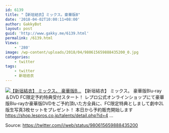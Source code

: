 ```yaml
---
id: 6139
title: "【新垣結衣】ミックス。豪華版B"
date: '2018-04-02T10:00:11+08:00'
author: GakkyBot
layout: post
guid: 'http://www.gakky.me/6139.html'
permalink: /6139.html
Views:
    - '280'
image: /wp-content/uploads/2018/04/980615659888435200_0.jpg
categories:
    - twitter
tags:
    - twitter
    - 新垣结衣
---
```


[![【新垣結衣】
ミックス。
豪華版B...](http://www.yui-aragaki.org/wp-content/uploads/2018/04/980615659888435200_0.jpg)](http://www.yui-aragaki.org/wp-content/uploads/2018/04/980615659888435200_0.jpg)
【新垣結衣】
ミックス。
豪華版Blu-ray＆DVD FC限定予約特典受付スタート！
レプロ公式オンラインショップにて豪華版Blu-rayか豪華版DVDをご予約頂いた方全員に、FC限定特典としまして劇中2L版生写真3枚セットをプレゼント！
本日から予約販売開始します
https://shop.lespros.co.jp/talents/detail.php?id=4 …

Source: <https://twitter.com/i/web/status/980615659888435200>
